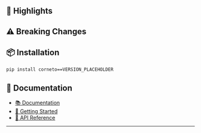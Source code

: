 <!--
This template can be used as a reference when manually editing GitHub releases.
The automated release notes will be generated first, then you can add additional context using this structure.
-->

## 🚀 Highlights

<!-- Add 2-3 key highlights or major changes in this release -->

## ⚠️ Breaking Changes

<!-- List any breaking changes that require user action -->
<!-- Example:
- **API Change**: `method_name()` now requires an additional parameter
- **Behavior Change**: Default behavior of X has changed to Y
-->

## 📦 Installation

```bash
pip install corneto==VERSION_PLACEHOLDER
```

## 📖 Documentation

- [📚 Documentation](https://saezlab.github.io/corneto/)
- [🚀 Getting Started](https://saezlab.github.io/corneto/install.html)
- [📑 API Reference](https://saezlab.github.io/corneto/api/)

<!-- The automated release notes will be appended below this line -->
---
